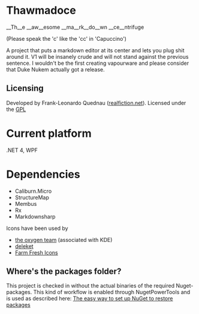 # Thawmadoce
 
__Th__e __aw__esome __ma__rk__do__wn __ce__ntrifuge

(Please speak the 'c' like the 'cc' in 'Capuccino')

A project that puts a markdown editor at its center and lets you plug shit around it.
V1 will be insanely crude and will not stand against the previous sentence.
I wouldn't be the first creating vapourware and please consider that Duke Nukem actually got a release.


## Licensing

Developed by Frank-Leonardo Quednau ([realfiction.net](http://realfiction.net)).
Licensed under the [GPL](http://www.gnu.org/copyleft/gpl.html)

# Current platform

.NET 4, WPF

# Dependencies

* Caliburn.Micro
* StructureMap
* Membus
* Rx
* Markdownsharp

Icons have been used by

* [the oxygen team](http://www.iconarchive.com/artist/oxygen-icons.org.html) (associated with KDE)
* [deleket](http://www.iconarchive.com/artist/deleket.html)
* [Farm Fresh Icons](http://www.iconarchive.com/show/farm-fresh-icons-by-fatcow.html)

## Where's the packages folder?

This project is checked in without the actual binaries of the required Nuget-packages. This
kind of workflow is enabled through NugetPowerTools and is used as described here:
[The easy way to set up NuGet to restore packages](http://blog.davidebbo.com/2011/08/easy-way-to-set-up-nuget-to-restore.html)